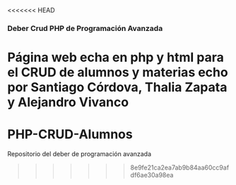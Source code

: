 <<<<<<< HEAD
### Deber Crud PHP de Programación Avanzada
Página web echa en php y html para el CRUD de alumnos y materias echo por Santiago Córdova, Thalia Zapata y Alejandro Vivanco
=======
# PHP-CRUD-Alumnos
Repositorio del deber de programación avanzada
>>>>>>> 8e9fe21ca2ea7ab9b84aa60cc9afdf6ae30a98ea
